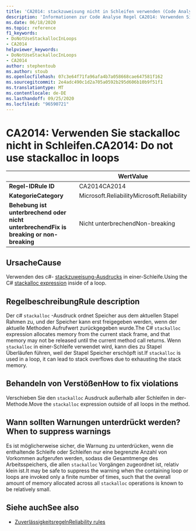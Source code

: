 ```yaml
---
title: 'CA2014: stackzuweisung nicht in Schleifen verwenden (Code Analyse)'
description: 'Informationen zur Code Analyse Regel CA2014: Verwenden Sie stackzuzugsc nicht in Schleifen'
ms.date: 06/18/2020
ms.topic: reference
f1_keywords:
- DoNotUseStackallocInLoops
- CA2014
helpviewer_keywords:
- DoNotUseStackallocInLoops
- CA2014
author: stephentoub
ms.author: stoub
ms.openlocfilehash: 07c3e64f71fa96afa4b7a058668cae647581f162
ms.sourcegitcommit: 2e4adc490c1d2a705a0592b295d606b10b9f51f1
ms.translationtype: MT
ms.contentlocale: de-DE
ms.lasthandoff: 09/25/2020
ms.locfileid: "96590721"
---
```

# <a name="ca2014-do-not-use-stackalloc-in-loops"></a><span data-ttu-id="13462-103">CA2014: Verwenden Sie stackalloc nicht in Schleifen.</span><span class="sxs-lookup"><span data-stu-id="13462-103">CA2014: Do not use stackalloc in loops</span></span>

| | <span data-ttu-id="13462-104">Wert</span><span class="sxs-lookup"><span data-stu-id="13462-104">Value</span></span> |
|-|-|
| <span data-ttu-id="13462-105">**Regel-ID**</span><span class="sxs-lookup"><span data-stu-id="13462-105">**Rule ID**</span></span> |<span data-ttu-id="13462-106">CA2014</span><span class="sxs-lookup"><span data-stu-id="13462-106">CA2014</span></span>|
| <span data-ttu-id="13462-107">**Kategorie**</span><span class="sxs-lookup"><span data-stu-id="13462-107">**Category**</span></span> |<span data-ttu-id="13462-108">Microsoft.Reliability</span><span class="sxs-lookup"><span data-stu-id="13462-108">Microsoft.Reliability</span></span>|
| <span data-ttu-id="13462-109">**Behebung ist unterbrechend oder nicht unterbrechend**</span><span class="sxs-lookup"><span data-stu-id="13462-109">**Fix is breaking or non-breaking**</span></span> |<span data-ttu-id="13462-110">Nicht unterbrechend</span><span class="sxs-lookup"><span data-stu-id="13462-110">Non-breaking</span></span>|

## <a name="cause"></a><span data-ttu-id="13462-111">Ursache</span><span class="sxs-lookup"><span data-stu-id="13462-111">Cause</span></span>

<span data-ttu-id="13462-112">Verwenden des c#- [stackzuweisung-Ausdrucks](../../../csharp/language-reference/operators/stackalloc.md) in einer-Schleife.</span><span class="sxs-lookup"><span data-stu-id="13462-112">Using the C# [stackalloc expression](../../../csharp/language-reference/operators/stackalloc.md) inside of a loop.</span></span>

## <a name="rule-description"></a><span data-ttu-id="13462-113">Regelbeschreibung</span><span class="sxs-lookup"><span data-stu-id="13462-113">Rule description</span></span>

<span data-ttu-id="13462-114">Der c# `stackalloc` -Ausdruck ordnet Speicher aus dem aktuellen Stapel Rahmen zu, und der Speicher kann erst freigegeben werden, wenn der aktuelle Methoden Aufrufwert zurückgegeben wurde.</span><span class="sxs-lookup"><span data-stu-id="13462-114">The C# `stackalloc` expression allocates memory from the current stack frame, and that memory may not be released until the current method call returns.</span></span> <span data-ttu-id="13462-115">Wenn `stackalloc` in einer-Schleife verwendet wird, kann dies zu Stapel Überläufen führen, weil der Stapel Speicher erschöpft ist.</span><span class="sxs-lookup"><span data-stu-id="13462-115">If `stackalloc` is used in a loop, it can lead to stack overflows due to exhausting the stack memory.</span></span>

## <a name="how-to-fix-violations"></a><span data-ttu-id="13462-116">Behandeln von Verstößen</span><span class="sxs-lookup"><span data-stu-id="13462-116">How to fix violations</span></span>

<span data-ttu-id="13462-117">Verschieben Sie den `stackalloc` Ausdruck außerhalb aller Schleifen in der-Methode.</span><span class="sxs-lookup"><span data-stu-id="13462-117">Move the `stackalloc` expression outside of all loops in the method.</span></span>

## <a name="when-to-suppress-warnings"></a><span data-ttu-id="13462-118">Wann sollten Warnungen unterdrückt werden?</span><span class="sxs-lookup"><span data-stu-id="13462-118">When to suppress warnings</span></span>

<span data-ttu-id="13462-119">Es ist möglicherweise sicher, die Warnung zu unterdrücken, wenn die enthaltende Schleife oder Schleifen nur eine begrenzte Anzahl von Vorkommen aufgerufen werden, sodass die Gesamtmenge des Arbeitsspeichers, die allen `stackalloc` Vorgängen zugeordnet ist, relativ klein ist.</span><span class="sxs-lookup"><span data-stu-id="13462-119">It may be safe to suppress the warning when the containing loop or loops are invoked only a finite number of times, such that the overall amount of memory allocated across all `stackalloc` operations is known to be relatively small.</span></span>

## <a name="see-also"></a><span data-ttu-id="13462-120">Siehe auch</span><span class="sxs-lookup"><span data-stu-id="13462-120">See also</span></span>

- [<span data-ttu-id="13462-121">Zuverlässigkeitsregeln</span><span class="sxs-lookup"><span data-stu-id="13462-121">Reliability rules</span></span>](reliability-warnings.md)
